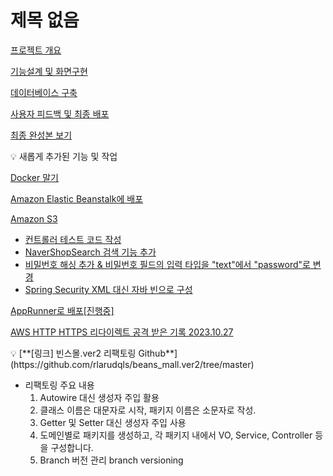# 제목 없음

[프로젝트 개요](https://www.notion.so/74c9150599034e0f9d80da811bdb312e?pvs=21)

[기능설계 및 화면구현](https://www.notion.so/1ec6df230d9349b69a5ed682002d35af?pvs=21)

[데이터베이스 구축 ](https://www.notion.so/0399947f1ee346c8b70b0dc497e8aab6?pvs=21)

[사용자 피드백 및 최종 배포](https://www.notion.so/4feafc31b5cf47598925f742914f2775?pvs=21)

[최종 완성본 보기 ](https://www.notion.so/e7ad793daf7044818e283eb5d8121a91?pvs=21)

<aside>
💡 새롭게 추가된 기능 및 작업

[Docker 말기](https://www.notion.so/Docker-936c157bf0844c0fb73b688142881285?pvs=21)

[Amazon Elastic Beanstalk에 배포](https://www.notion.so/Amazon-Elastic-Beanstalk-d9f64b767903464c87e9eae73253ad9c?pvs=21)

[Amazon S3](https://www.notion.so/Amazon-S3-5416979e64bf4a5c92107867e73e77b0?pvs=21)

- [컨트롤러 테스트 코드 작성](https://github.com/rlarudqls/beans_mall.ver1/tree/main/beans_mall/src/test/java/com/beans_mall/controller)
- [NaverShopSearch 검색 기능 추가](https://github.com/rlarudqls/beans_mall.ver1/blob/main/beans_mall/src/main/java/utils/NaverShopSearch.java)
- [비밀번호 해싱 추가 & 비밀번호 필드의 입력 타입을 "text"에서 "password"로 변경](https://github.com/rlarudqls/beans_mall.ver1/blob/main/beans_mall/src/main/java/com/beans_mall/controller/memberController.java)
- [Spring Security XML 대신 자바 빈으로 구성](https://github.com/rlarudqls/beans_mall.ver1/blob/main/beans_mall/src/main/java/config/SecurityConfig.java)

[AppRunner로 배포[진행중]](https://www.notion.so/AppRunner-cad4c1aa21da46c0940cb1f54b54c611?pvs=21)

[AWS HTTP HTTPS 리다이렉트 공격 받은 기록 2023.10.27](https://www.notion.so/AWS-HTTP-HTTPS-2023-10-27-de06ada1f1444a45a08de79d8b72d678?pvs=21)

</aside>

<aside>
💡 [**[링크] 빈스몰.ver2 리팩토링 Github**](https://github.com/rlarudqls/beans_mall.ver2/tree/master)

- 리팩토링 주요 내용
    1. Autowire 대신 생성자 주입 활용
    2. 클래스 이름은 대문자로 시작, 패키지 이름은 소문자로 작성.
    3. Getter 및 Setter 대신 생성자 주입 사용
    4. 도메인별로 패키지를 생성하고, 각 패키지 내에서 VO, Service, Controller 등을 구성합니다.
    5. Branch 버전 관리 branch versioning
</aside>
